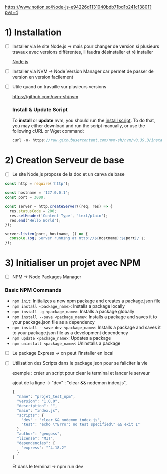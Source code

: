 https://www.notion.so/Node-js-e94226d1131040bdb71bd1b241c13801?pvs=4


# 1) Installation

- [ ]  Installer via le site Node.js → mais pour changer de version si plusieurs travaux avec versions différentes, il faudra désinstaller et ré installer
    
    [Node.js](https://nodejs.org/en)
    

- [ ]  Installer via NVM → Node Version Manager car permet de passer de version en version facilement
- [ ]  Utile quand on travaille sur plusieurs versions
    
    https://github.com/nvm-sh/nvm
    
    ### Install & Update Script
    
    To **install** or **update** nvm, you should run the [install script](https://github.com/nvm-sh/nvm/blob/v0.39.3/install.sh). To do that, you may either download and run the script manually, or use the following cURL or Wget command:
    
    ```jsx
    curl -o- https://raw.githubusercontent.com/nvm-sh/nvm/v0.39.3/install.sh | bash
    ```
    

# 2) Creation Serveur de base

- [ ]  Le site Node.js propose de la doc et un canva de base

```jsx
const http = require('http');

const hostname = '127.0.0.1';
const port = 3000;

const server = http.createServer((req, res) => {
  res.statusCode = 200;
  res.setHeader('Content-Type', 'text/plain');
  res.end('Hello World');
});

server.listen(port, hostname, () => {
  console.log(`Server running at http://${hostname}:${port}/`);
});
```

# 3) Initialiser un projet avec NPM

- [ ]  NPM → Node Packages Manager

### Basic NPM Commands

- `npm init`: Initializes a new npm package and creates a package.json file
- `npm install <package_name>`: Installs a package locally
- `npm install -g <package_name>`: Installs a package globally
- `npm install --save <package_name>`: Installs a package and saves it to your package.json file as a dependency
- `npm install --save-dev <package_name>`: Installs a package and saves it to your package.json file as a development dependency
- `npm update <package_name>`: Updates a package
- `npm uninstall <package_name>`: Uninstalls a package

- [ ]  Le package Express → on peut l’installer en local

- [ ]  Utilisation des Scripts dans le package json pour se faliciter la vie
    
    exemple : créer un script pour clear le terminal et lancer le serveur
    
    ajout de la ligne → "dev" : "clear && nodemon index.js",
    
    ```jsx
    {
      "name": "projet_test_npm",
      "version": "1.0.0",
      "description": "",
      "main": "index.js",
      "scripts": {
        "dev" : "clear && nodemon index.js",
        "test": "echo \"Error: no test specified\" && exit 1"
      },
      "author": "geogoss",
      "license": "MIT",
      "dependencies": {
        "express": "^4.18.2"
      }
    }
    ```
    
    Et dans le terminal → npm run dev



    